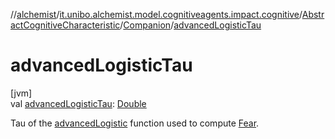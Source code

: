//[alchemist](../../../../index.md)/[it.unibo.alchemist.model.cognitiveagents.impact.cognitive](../../index.md)/[AbstractCognitiveCharacteristic](../index.md)/[Companion](index.md)/[advancedLogisticTau](advanced-logistic-tau.md)

# advancedLogisticTau

[jvm]\
val [advancedLogisticTau](advanced-logistic-tau.md): [Double](https://kotlinlang.org/api/latest/jvm/stdlib/kotlin/-double/index.html)

Tau of the [advancedLogistic](../../../it.unibo.alchemist.model.cognitiveagents.impact.cognitive.utils/advanced-logistic.md) function used to compute [Fear](../../-fear/index.md).
